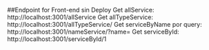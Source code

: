 ##Endpoint for Front-end sin Deploy
Get allService: http://localhost:3001/allService
Get allTypeService: http://localhost:3001/allTypeService/
Get serviceByName por query: http://localhost:3001/nameService/?name=
Get serviceById: http://localhost:3001/serviceById/1